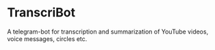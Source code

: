 # TranscriBot
A telegram-bot for transcription and summarization of YouTube videos, voice messages, circles etc. 
